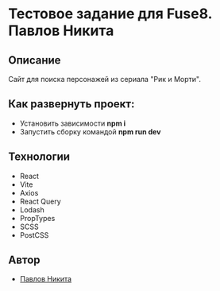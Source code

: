 # Тестовое задание для Fuse8. Павлов Никита

## Описание

Сайт для поиска персонажей из сериала "Рик и Морти".

## Как развернуть проект:

- Установить зависимости **npm i**
- Запустить сборку командой **npm run dev**

## Технологии

- React
- Vite
- Axios
- React Query
- Lodash
- PropTypes
- SCSS
- PostCSS

## Автор

- [Павлов Никита](https://t.me/elsenimic)
